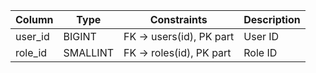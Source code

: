 | Column   | Type     | Constraints             | Description |
| -------- | -------- | ----------------------- | ----------- |
| user\_id | BIGINT   | FK → users(id), PK part | User ID     |
| role\_id | SMALLINT | FK → roles(id), PK part | Role ID     |

